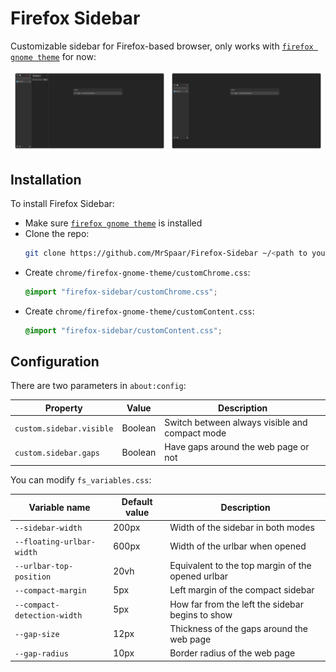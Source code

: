 # Firefox Sidebar

Customizable sidebar for Firefox-based browser, only works with [`firefox gnome theme`](https://github.com/rafaelmardojai/firefox-gnome-theme) for now:

<p align="center">
    <img src="./images/always-visible.png" width="49%" /> <img src="./images/compact.png" width="49%" />
</p>

## Installation

To install Firefox Sidebar:
- Make sure [`firefox gnome theme`](https://github.com/rafaelmardojai/firefox-gnome-theme) is installed
- Clone the repo:
  ```bash
  git clone https://github.com/MrSpaar/Firefox-Sidebar ~/<path to your profile>/chrome/firefox-gnome-theme/firefox-sidebar
  ```
- Create `chrome/firefox-gnome-theme/customChrome.css`:
  ```css
  @import "firefox-sidebar/customChrome.css";
  ```
- Create `chrome/firefox-gnome-theme/customContent.css`:
  ```css
  @import "firefox-sidebar/customContent.css";
  ```

## Configuration

There are two parameters in `about:config`:

| Property                 | Value   | Description                                    |
|------------------------- | ------- |----------------------------------------------- |
| `custom.sidebar.visible` | Boolean | Switch between always visible and compact mode |
| `custom.sidebar.gaps`    | Boolean | Have gaps around the web page or not           |

You can modify `fs_variables.css`:

| Variable name               | Default value              | Description                                           |
|---------------------------- | -------------------------- |------------------------------------------------------ |
| `--sidebar-width`           | 200px                      | Width of the sidebar in both modes                    |
| `--floating-urlbar-width`   | 600px                      | Width of the urlbar when opened                       |
| `--urlbar-top-position`     | 20vh                       | Equivalent to the top margin of the opened urlbar     |
| `--compact-margin`          | 5px                        | Left margin of the compact sidebar                    |
| `--compact-detection-width` | 5px                        | How far from the left the sidebar begins to show      |
| `--gap-size`                | 12px                       | Thickness of the gaps around the web page             |
| `--gap-radius`              | 10px                       | Border radius of the web page                         |
